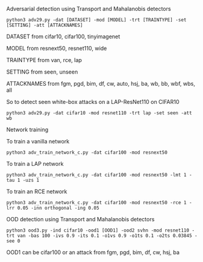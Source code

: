 Adversarial detection using Transport and Mahalanobis detectors

```
python3 adv29.py -dat [DATASET] -mod [MODEL] -trt [TRAINTYPE] -set [SETTING] -att [ATTACKNAMES] 
```
DATASET from cifar10, cifar100, tinyimagenet

MODEL from resnext50, resnet110, wide

TRAINTYPE from van, rce, lap

SETTING from seen, unseen

ATTACKNAMES from fgm, pgd, bim, df, cw, auto, hsj, ba, wb, bb, wbf, wbs, all


So to detect seen white-box attacks on a LAP-ResNet110 on CIFAR10

```
python3 adv29.py -dat cifar10 -mod resnet110 -trt lap -set seen -att wb
```

Network training

To train a vanilla network
```
python3 adv_train_network_c.py -dat cifar100 -mod resnext50
```

To train a LAP network
```
python3 adv_train_network_c.py -dat cifar100 -mod resnext50 -lmt 1 -tau 1 -uzs 1 
```

To train an RCE network
```
python3 adv_train_network_c.py -dat cifar100 -mod resnext50 -rce 1 -lrr 0.05 -inn orthogonal -ing 0.05
```

OOD detection using Transport and Mahalanobis detectors
```
python3 ood3.py -ind cifar10 -ood1 [OOD1] -ood2 svhn -mod resnet110 -trt van -bas 100 -ivs 0.9 -its 0.1 -o1vs 0.9 -o1ts 0.1 -o2ts 0.03845 -see 0
```

OOD1 can be cifar100 or an attack from fgm, pgd, bim, df, cw, hsj, ba
